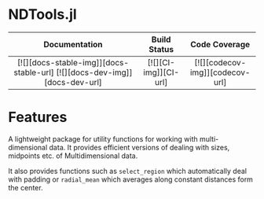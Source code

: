 # NDTools.jl


| **Documentation**                       | **Build Status**                          | **Code Coverage**               |
|:---------------------------------------:|:-----------------------------------------:|:-------------------------------:|
| [![][docs-stable-img]][docs-stable-url] [![][docs-dev-img]][docs-dev-url] | [![][CI-img]][CI-url] | [![][codecov-img]][codecov-url] |


# Features
A lightweight package for utility functions for working with multi-dimensional data. It provides efficient versions of dealing with
sizes, midpoints etc. of Multidimensional data.

It also provides functions such as `select_region` which automatically deal with padding or `radial_mean` which averages along constant distances form the center.
